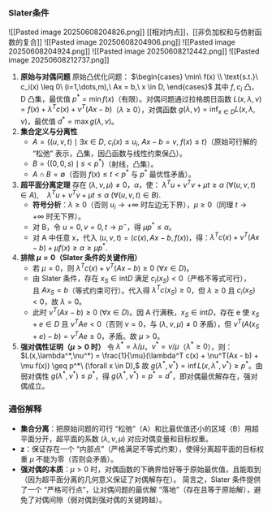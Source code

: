 ### Slater条件
![[Pasted image 20250608204826.png]]
[[相对内点]]，[[非负加权和与仿射函数的复合]]
![[Pasted image 20250608204906.png]]
![[Pasted image 20250608204924.png]]
![[Pasted image 20250608212442.png]]
![[Pasted image 20250608212737.png]]

1. **原始与对偶问题** 原始凸优化问题：
    $\begin{cases} \min\ f(x) \\ \text{s.t.}\ c_i(x) \leq 0\ (i=1,\dots,m),\ Ax = b,\ x \in D, \end{cases}$
    其中 $f, c_i$ 凸，D 凸集，最优值 $p^* = \min f(x)$（有限）。对偶问题通过拉格朗日函数 $L(x,\lambda,\nu) = f(x) + \lambda^T c(x) + \nu^T(Ax - b)$（$\lambda \geq 0$），对偶函数 $g(\lambda,\nu) = \inf_{x \in D} L(x,\lambda,\nu)$，最优值 $d^* = \max g(\lambda,\nu)$。
2. **集合定义与分离性**
    - $A = \{(u,v,t) \mid \exists x \in D,\ c_i(x) \leq u_i,\ Ax - b = v,\ f(x) \leq t\}$（原始可行解的 “松弛” 表示，凸集，因凸函数与线性约束保凸）。
    - $B = \{(0,0,s) \mid s < p^*\}$（射线，凸集）。
    - $A \cap B = \emptyset$（否则 $f(x) \leq t < p^*$ 与 $p^*$ 最优性矛盾）。
3. **超平面分离定理** 存在 $(\lambda,\nu,\mu) \neq 0$，$\alpha$，使：
    $\lambda^T u + \nu^T v + \mu t \geq \alpha\ (\forall (u,v,t) \in A),\quad \lambda^T u + \nu^T v + \mu t \leq \alpha\ (\forall (u,v,t) \in B).$
    - **符号分析**：$\lambda \geq 0$（否则 $u_i \to +\infty$ 时左边无下界），$\mu \geq 0$（同理 $t \to +\infty$ 时无下界）。
    - 对 B，令 $u=0,v=0,t \to p^-$，得 $\mu p^* \leq \alpha$。
    - 对 A 中任意 x，代入 $(u,v,t)=(c(x),Ax-b,f(x))$，得：$\lambda^T c(x) + \nu^T(Ax - b) + \mu f(x) \geq \alpha \geq \mu p^*.$
4. **排除 $\mu = 0$（Slater 条件的关键作用）**
    - 若 $\mu = 0$，则 $\lambda^T c(x) + \nu^T(Ax - b) \geq 0\ (\forall x \in D)$。
    - 由 Slater 条件，存在 $x_S \in \text{int} D$ 满足 $c_i(x_S) < 0$（严格不等式可行），且 $Ax_S = b$（等式约束可行）。代入得 $\lambda^T c(x_S) \geq 0$，但 $\lambda \geq 0$ 且 $c_i(x_S) < 0$，故 $\lambda = 0$。
    - 此时 $\nu^T(Ax - b) \geq 0\ (\forall x \in D)$。因 A 行满秩，$x_S \in \text{int} D$，存在 e 使 $x_S + e \in D$ 且 $\nu^T Ae < 0$（否则 $\nu = 0$，与 $(\lambda,\nu,\mu) \neq 0$ 矛盾），但 $\nu^T(A(x_S + e) - b) = \nu^T Ae \geq 0$，矛盾。故 $\mu > 0$。
5. **强对偶性证明（$\mu > 0$ 时）** 令 $\lambda^* = \lambda/\mu$，$\nu^* = \nu/\mu$（$\lambda^* \geq 0$），则：
    $L(x,\lambda^*,\nu^*) = \frac{1}{\mu}(\lambda^T c(x) + \nu^T(Ax - b) + \mu f(x)) \geq p^*\ (\forall x \in D),$
    故 $g(\lambda^*,\nu^*) = \inf L(x,\lambda^*,\nu^*) \geq p^*$。由弱对偶性 $g(\lambda^*,\nu^*) \leq p^*$，得 $g(\lambda^*,\nu^*) = p^* = d^*$，即对偶最优解存在，强对偶成立。
### 通俗解释
- **集合分离**：把原始问题的可行 “松弛”（A）和比最优值还小的区域（B）用超平面分开，超平面的系数 $(\lambda,\nu,\mu)$ 对应对偶变量和目标权重。
- **z**：保证存在一个 “内部点”（严格满足不等式约束），使得分离超平面的目标权重 $\mu$ 不能为零（否则会矛盾）。
- **强对偶的本质**：$\mu > 0$ 时，对偶函数的下确界恰好等于原始最优值，且能取到（因为超平面分离的几何意义保证了对偶解存在）。
简言之，Slater 条件提供了一个 “严格可行点”，让对偶问题的最优解 “落地”（存在且等于原始解），避免了对偶间隙（弱对偶到强对偶的关键跨越）。